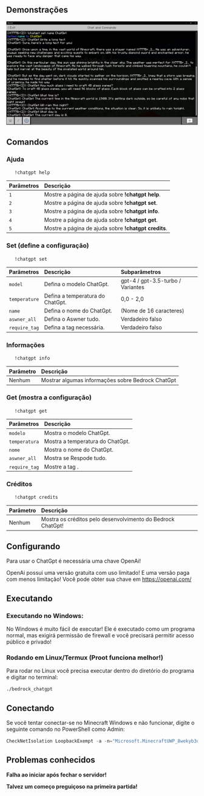 ## Demonstrações
![demo1](images/demo1.png)


## Comandos

### Ajuda
```
   !chatgpt help
```

| Parâmetros | Descrição|
| :--------- | :---------------------------------- |
| `1` | Mostre a página de ajuda sobre **!chatgpt help**. |
| `2` | Mostre a página de ajuda sobre **!chatgpt set**. |
| `3` | Mostre a página de ajuda sobre **!chatgpt info**. |
| `4` | Mostre a página de ajuda sobre **!chatgpt get**. |
| `5` | Mostre a página de ajuda sobre **!chatgpt credits**. |

### Set (define a configuração)
```
   !chatgpt set
```

| Parâmetros | Descrição | Subparâmetros |
| :--------- | :---------------------------------- | :----------- |
| `model` | Defina o modelo ChatGpt. | gpt-4 / gpt-3.5-turbo / Variantes
| `temperature` | Defina a temperatura do ChatGpt. | 0,0 - 2,0
| `name` | Defina o nome do ChatGpt. | (Nome de 16 caracteres)
| `aswner_all` | Defina o Aswner tudo. | Verdadeiro falso
| `require_tag` | Defina a tag necessária. | Verdadeiro falso

### Informações
```
   !chatgpt info
```

| Parâmetro | Descrição |
| :---------- | :--------- |
| Nenhum | Mostrar algumas informações sobre Bedrock ChatGpt |

### Get (mostra a configuração)
```
   !chatgpt get
```

| Parâmetros | Descrição |
| :--------- | :---------------------------------- |
| `modelo` | Mostra o modelo ChatGpt. |
| `temperatura` | Mostra a temperatura do ChatGpt. |
| `nome` | Mostra o nome do ChatGpt. |
| `aswner_all` | Mostra se Respode tudo. |
| `require_tag` | Mostre a tag . |

### Créditos
```
   !chatgpt credits
```

| Parâmetro | Descrição |
| :---------- | :--------- |
| Nenhum | Mostra os créditos pelo desenvolvimento do Bedrock ChatGpt! |



## Configurando
Para usar o ChatGpt é necessária uma chave OpenAi!

OpenAi possui uma versão gratuita com uso limitado! E uma versão paga com menos limitação!
Você pode obter sua chave em https://openai.com/
## Executando

### Executando no Windows:
No Windows é muito fácil de executar! Ele é executado como um programa normal, mas exigirá permissão de firewall e você precisará permitir acesso público e privado!

### Rodando em Linux/Termux (Proot funciona melhor!)

Para rodar no Linux você precisa executar dentro do diretório do programa e digitar no terminal:
```bash
./bedrock_chatgpt
```

## Conectando

Se você tentar conectar-se no Minecraft Windows e não funcionar, digite o seguinte comando no PowerShell como Admin:
```PowerShell
CheckNetIsolation LoopbackExempt -a -n="Microsoft.MinecraftUWP_8wekyb3d8bbwe"
```

## Problemas conhecidos

****Falha ao iniciar após fechar o servidor!****

****Talvez um começo preguiçoso na primeira partida!****
